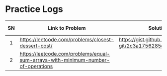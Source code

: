 # Practice Logs

|SN|Link to Problem|Solution / Approach|Completion Date|Comments|
|:--:|--|--|:--:|--|
|1|https://leetcode.com/problems/closest-dessert-cost/|https://gist.github.com/james-pb-git/2c3a1756285e0bf0678089836c060648|20210301||
|2|https://leetcode.com/problems/equal-sum-arrays-with-minimum-number-of-operations||

